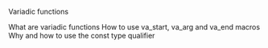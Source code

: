 Variadic functions

What are variadic functions
How to use va_start, va_arg and va_end macros
Why and how to use the const type qualifier
